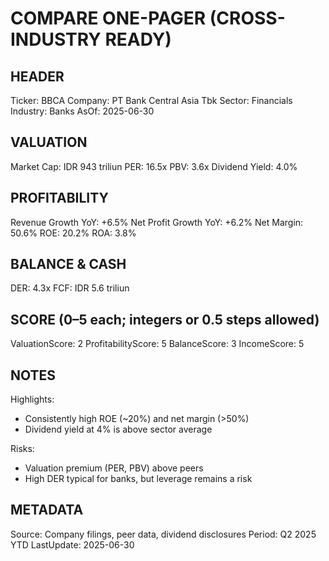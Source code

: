 # COMPARE ONE-PAGER (CROSS-INDUSTRY READY)

## HEADER
Ticker: BBCA
Company: PT Bank Central Asia Tbk
Sector: Financials
Industry: Banks
AsOf: 2025-06-30

## VALUATION
Market Cap: IDR 943 triliun
PER: 16.5x
PBV: 3.6x
Dividend Yield: 4.0%

## PROFITABILITY
Revenue Growth YoY: +6.5%
Net Profit Growth YoY: +6.2%
Net Margin: 50.6%
ROE: 20.2%
ROA: 3.8%

## BALANCE & CASH
DER: 4.3x
FCF: IDR 5.6 triliun

## SCORE (0–5 each; integers or 0.5 steps allowed)
ValuationScore: 2
ProfitabilityScore: 5
BalanceScore: 3
IncomeScore: 5

## NOTES
Highlights:
- Consistently high ROE (~20%) and net margin (>50%)
- Dividend yield at 4% is above sector average

Risks:
- Valuation premium (PER, PBV) above peers
- High DER typical for banks, but leverage remains a risk

## METADATA
Source: Company filings, peer data, dividend disclosures
Period: Q2 2025 YTD
LastUpdate: 2025-06-30